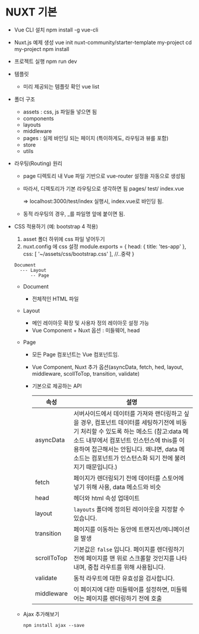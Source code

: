 # NUXT 기본

- Vue CLI 설치
      npm install -g vue-cli
- Nuxt.js 예제 생성
      vue init nuxt-community/starter-template my-project 
      cd my-project
      npm install
- 프로젝트 실행
      npm run dev
  
- 템플릿
  - 미리 제공되는 템플릿 확인
      vue list
- 폴더 구조
  - assets : css, js 파일들 넣으면 됨
  - components
  - layouts
  - middleware
  - pages : 실제 바인딩 되는 페이지  (특이하게도, 라우팅과 뷰를 포함)
  - store
  - utils
- 라우팅(Routing) 원리
  - page 디렉토리 내 Vue 파일 기반으로 vue-router 설정을 자동으로 생성됨
  - 따라서, 디렉토리가 기본 라우팅으로 생각하면 됨
      pages/
      	test/
      		index.vue
      
      => localhost:3000/test/index 실행시, index.vue로 바인딩 됨.
  - 동적 라우팅의 경우, _를 파일명 앞에 붙이면 됨.



- CSS 적용하기 (예: bootstrap 4 적용)
  1. asset 폴더 하위에 css 파일 넣어두기
  2. nuxt.config 에 css 설정
      module.exports = {
        head: {
          title: 'tes-app'
        },
        css: [
          '~/assets/css/bootstrap.css'
        ],
        //..중략
      }
  

  ~~~
  Document
  	--- Layout
  		-- Page 
  ~~~

  * Document

    * 전체적인 HTML 파일

  * Layout

    * 메인 레이아웃 확장 및 사용자 정의 레이아웃 설정 가능
    *  Vue Component + Nuxt 옵션 : 미들웨어, head

  * Page

    * 모든 Page 컴포넌트는 Vue 컴포넌트임.

    *  Vue Component, Nuxt 추가 옵션(asyncData, fetch, hed, layout, middleware, scollToTop, transition, validate)

    * 기본으로 제공하는 API

      | 속성          | 설명                                       |
      | ----------- | ---------------------------------------- |
      | asyncData   | 서버사이드에서 데이터를 가져와 랜더링하고 싶을 경우, 컴포넌트 데이터를 세팅하기전에 비동기 처리할 수 있도록 하는 메소드 (참고:data 메소드 내부에서 컴포넌트 인스턴스에 this를 이용하여 접근해서는 안됩니다. 왜냐면, data 메소드는 컴포넌트가 인스턴스화 되기 전에 불려지기 때문입니다.) |
      | fetch       | 페이지가 렌더링되기 전에 데이터를 스토어에 넣기 위해 사용, data 메소드와 비슷 |
      | head        | 헤더와 html 속성 업데이트                         |
      | layout      | `layouts` 폴더에 정의된 레이아웃을 지정할 수 있습니다.      |
      | transition  | 페이지를 이동하는 동안에 트랜지션/에니메이션을 발생             |
      | scrollToTop | 기본값은 `false` 입니다. 페이지를 렌더링하기 전에 페이지를 맨 위로 스크롤할 것인지를 나타내며, 중첩 라우트를 위해 사용됩니다. |
      | validate    | 동적 라우트에 대한 유효성을 검사합니다.                   |
      | middleware  | 이 페이지에 대한 미들웨어를 설정하면, 미들웨어는 페이지를 렌더링하기 전에 호출 |

  * Ajax 추가해보기

    ~~~
    npm install ajax --save
    ~~~

    ​
